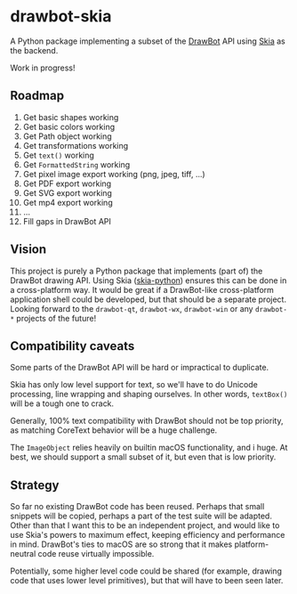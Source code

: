 # drawbot-skia

A Python package implementing a subset of the [DrawBot](https://www.drawbot.com) API using [Skia](https://skia.org/) as the backend.

Work in progress!

## Roadmap

1. Get basic shapes working
1. Get basic colors working
1. Get Path object working
1. Get transformations working
1. Get `text()` working
1. Get `FormattedString` working
1. Get pixel image export working (png, jpeg, tiff, ...)
1. Get PDF export working
1. Get SVG export working
1. Get mp4 export working
1. ...
1. Fill gaps in DrawBot API

## Vision

This project is purely a Python package that implements (part of) the DrawBot drawing API. Using Skia ([skia-python](https://github.com/kyamagu/skia-python)) ensures this can be done in a cross-platform way. It would be great if a DrawBot-like cross-platform application shell could be developed, but that should be a separate project. Looking forward to the `drawbot-qt`, `drawbot-wx`, `drawbot-win` or any `drawbot-*` projects of the future!

## Compatibility caveats

Some parts of the DrawBot API will be hard or impractical to duplicate.

Skia has only low level support for text, so we'll have to do Unicode processing, line wrapping and shaping ourselves. In other words, `textBox()` will be a tough one to crack.

Generally, 100% text compatibility with DrawBot should not be top priority, as matching CoreText behavior will be a huge challenge.

The `ImageObject` relies heavily on builtin macOS functionality, and i huge. At best, we should support a small subset of it, but even that is low priority.

## Strategy

So far no existing DrawBot code has been reused. Perhaps that small snippets will be copied, perhaps a part of the test suite will be adapted. Other than that I want this to be an independent project, and would like to use Skia's powers to maximum effect, keeping efficiency and performance in mind. DrawBot's ties to macOS are so strong that it makes platform-neutral code reuse virtually impossible.

Potentially, some higher level code could be shared (for example, drawing code that uses lower level primitives), but that will have to been seen later.
